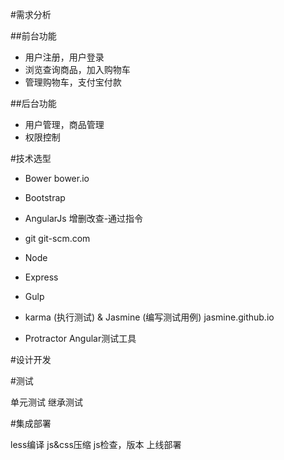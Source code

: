
#需求分析

##前台功能

* 用户注册，用户登录
* 浏览查询商品，加入购物车
* 管理购物车，支付宝付款

##后台功能

* 用户管理，商品管理
* 权限控制


#技术选型

* Bower
bower.io

* Bootstrap

* AngularJs
	增删改查-通过指令
	
* git
	git-scm.com
		
* Node

*	Express

* Gulp

* karma (执行测试) & Jasmine (编写测试用例)
jasmine.github.io
	
* Protractor
Angular测试工具


#设计开发

#测试

单元测试
继承测试

#集成部署

less编译
js&css压缩
js检查，版本
上线部署




